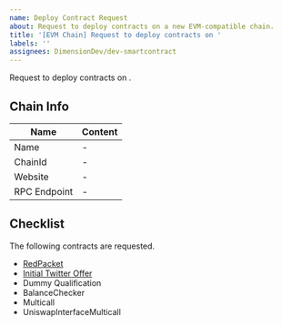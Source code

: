```yaml
---
name: Deploy Contract Request
about: Request to deploy contracts on a new EVM-compatible chain.
title: '[EVM Chain] Request to deploy contracts on '
labels: ''
assignees: DimensionDev/dev-smartcontract
---
```


Request to deploy contracts on <!-- Replace it with the chain name -->.

<!-- If you are working on a bounty please link to the issue here. -->

## Chain Info

| Name         | Content |
| ------------ | ------- |
| Name         | \- |
| ChainId      | \- |
| Website      | \- |
| RPC Endpoint | \- |

## Checklist

The following contracts are requested.

+ [RedPacket](https://github.com/DimensionDev/RedPacket)
+ [Initial Twitter Offer](https://github.com/DimensionDev/InitialTwitterOffering)
+ Dummy Qualification
+ BalanceChecker
+ Multicall
+ UniswapInterfaceMulticall
